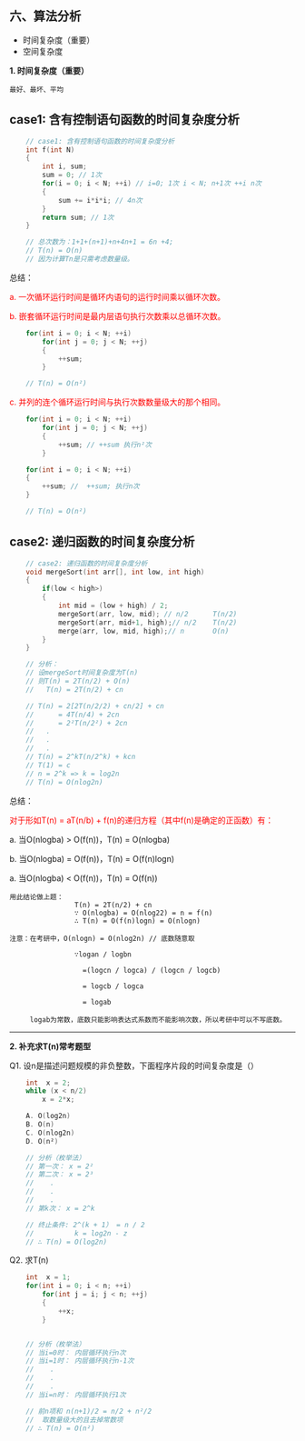 ## 六、算法分析
+ 时间复杂度（重要）
+ 空间复杂度

**1. 时间复杂度（重要）**

    最好、最坏、平均

<h2>case1: 含有控制语句函数的时间复杂度分析</h2>

```c++
    // case1: 含有控制语句函数的时间复杂度分析
    int f(int N)
    {
        int i, sum;
        sum = 0; // 1次
        for(i = 0; i < N; ++i) // i=0; 1次 i < N; n+1次 ++i n次
        {
            sum += i*i*i; // 4n次
        }
        return sum; // 1次
    }

    // 总次数为：1+1+(n+1)+n+4n+1 = 6n +4;
    // T(n) = O(n)
    // 因为计算Tn是只需考虑数量级。
```
总结：
<p style="color: red;">
    a. 一次循环运行时间是循环内语句的运行时间乘以循环次数。
</p>
<p style="color: red;">
    b. 嵌套循环运行时间是最内层语句执行次数乘以总循环次数。
</p>

```c++
    for(int i = 0; i < N; ++i)
        for(int j = 0; j < N; ++j)
        {
            ++sum;
        }

    // T(n) = O(n²)
```
<p style="color: red;">
    c. 并列的连个循环运行时间与执行次数数量级大的那个相同。
</p>

```c++
    for(int i = 0; i < N; ++i)
        for(int j = 0; j < N; ++j)
        {
            ++sum; // ++sum 执行n²次
        }

    for(int i = 0; i < N; ++i)
    {
        ++sum; //  ++sum; 执行n次
    }

    // T(n) = O(n²)
```

<h2>case2: 递归函数的时间复杂度分析</h2>

```c++
    // case2: 递归函数的时间复杂度分析
    void mergeSort(int arr[], int low, int high)
    {
        if(low < high>)
        {
            int mid = (low + high) / 2;
            mergeSort(arr, low, mid); // n/2      T(n/2)
            mergeSort(arr, mid+1, high);// n/2    T(n/2)
            merge(arr, low, mid, high);// n       O(n)
        }
    }

    // 分析：
    // 设mergeSort时间复杂度为T(n)
    // 则T(n) = 2T(n/2) + O(n)
    //   T(n) = 2T(n/2) + cn

    // T(n) = 2[2T(n/2/2) + cn/2] + cn
    //      = 4T(n/4) + 2cn
    //      = 2²T(n/2²) + 2cn
    //   .
    //   .
    //   .
    // T(n) = 2^kT(n/2^k) + kcn
    // T(1) = c
    // n = 2^k => k = log2n
    // T(n) = O(nlog2n)

```
总结：
<p style="color: red;">
    对于形如T(n) = aT(n/b) + f(n)的递归方程（其中f(n)是确定的正函数）有：
</p>
<p>
    a. 当O(nlogba) > O(f(n))，T(n) = O(nlogba)
</p>
<p>
    b. 当O(nlogba) = O(f(n))，T(n) = O(f(n)logn)
</p>
<p>
    a. 当O(nlogba) < O(f(n))，T(n) = O(f(n))
</p>

    用此结论做上题：
                    T(n) = 2T(n/2) + cn
                    ∵ O(nlogba) = O(nlog22) = n = f(n)
                    ∴ T(n) = O(f(n)logn) = O(nlogn)

    注意：在考研中，O(nlogn) = O(nlog2n) // 底数随意取

                    ∵logan / logbn

                      =(logcn / logca) / (logcn / logcb)

                      = logcb / logca
                    
                      = logab

         logab为常数，底数只能影响表达式系数而不能影响次数，所以考研中可以不写底数。

*****

**2. 补充求T(n)常考题型**

Q1. 设n是描述问题规模的非负整数，下面程序片段的时间复杂度是（）

```c++
    int  x = 2;
    while (x < n/2)
        x = 2*x;

    A. O(log2n)
    B. O(n)
    C. O(nlog2n)
    D. O(n²)

    // 分析（枚举法）
    // 第一次： x = 2²
    // 第二次： x = 2³
    //    .
    //    .
    //    .
    // 第k次： x = 2^k

    // 终止条件: 2^(k + 1） = n / 2
    //          k = log2n - z
    // ∴ T(n) = O(log2n)
```


Q2. 求T(n)

```c++
    int  x = 1;
    for(int i = 0; i < n; ++i)
        for(int j = i; j < n; ++j)
        {
            ++x;
        }


    // 分析（枚举法）
    // 当i=0时： 内层循环执行n次
    // 当i=1时： 内层循环执行n-1次
    //    .
    //    .
    //    .
    // 当i=n时： 内层循环执行1次

    // 前n项和 n(n+1)/2 = n/2 + n²/2
    //  取数量级大的且去掉常数项
    // ∴ T(n) = O(n²)
```

